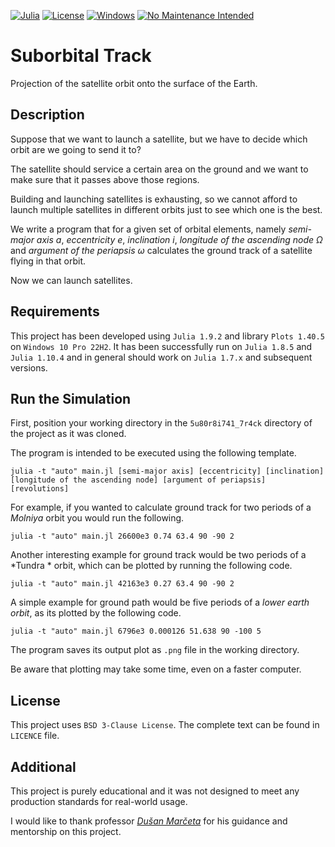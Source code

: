 [![Julia](https://img.shields.io/badge/Made%20with-Julia-9558B2?logo=julia&logoColor=white)](https://julialang.org/)
[![License](https://img.shields.io/badge/License-BSD_3--Clause-blue.svg)](https://opensource.org/licenses/BSD-3-Clause)
[![Windows](https://img.shields.io/badge/Windows-0078D6)](https://en.wikipedia.org/wiki/Windows_10)
[![No Maintenance Intended](http://unmaintained.tech/badge.svg)](http://unmaintained.tech/)

# Suborbital Track

Projection of the satellite orbit onto the surface of the Earth.

## Description

Suppose that we want to launch a satellite, but we have to decide which orbit are we going to send it to?

The satellite should service a certain area on the ground and we want to make sure that it passes above those regions.

Building and launching satellites is exhausting, so we cannot afford to launch multiple satellites in different orbits just to see which one is the best.

We write a program that for a given set of orbital elements, namely *semi-major axis* $a$, *eccentricity* $e$, *inclination* $i$, *longitude of the ascending node* $\Omega$ and *argument of the periapsis* $\omega$ calculates the ground track of a satellite flying in that orbit.

Now we can launch satellites.

## Requirements

This project has been developed using `Julia 1.9.2` and library `Plots 1.40.5` on `Windows 10 Pro 22H2`. It has been successfully run on `Julia 1.8.5` and `Julia 1.10.4` and in general should work on `Julia 1.7.x` and subsequent versions.

## Run the Simulation

First, position your working directory in the `5u80r8i741_7r4ck` directory of the project as it was cloned.

The program is intended to be executed using the following template.
```
julia -t "auto" main.jl [semi-major axis] [eccentricity] [inclination] [longitude of the ascending node] [argument of periapsis] [revolutions]
```
For example, if you wanted to calculate ground track for two periods of a *Molniya* orbit you would run the following.
```
julia -t "auto" main.jl 26600e3 0.74 63.4 90 -90 2
```
Another interesting example for ground track would be two periods of a *Tundra * orbit, which can be plotted by running the following code.
```
julia -t "auto" main.jl 42163e3 0.27 63.4 90 -90 2
```
A simple example for ground path would be five periods of a *lower earth orbit*, as its plotted by the following code.
```
julia -t "auto" main.jl 6796e3 0.000126 51.638 90 -100 5
```
The program saves its output plot as `.png` file in the working directory.

Be aware that plotting may take some time, even on a faster computer.

## License

This project uses `BSD 3-Clause License`.
The complete text can be found in `LICENCE` file.

## Additional

This project is purely educational and it was not designed to meet any production standards for real-world usage.

I would like to thank professor [*Dušan Marčeta*](https://poincare.matf.bg.ac.rs/~dusan.marceta/) for his guidance and mentorship on this project.

<!-- полупречник Земље - 6378km
молния a=26600e3, e=0.74, i=63.4, omega=-90
тундра a=42163e3, e=0.27, i=63.4, omega=-90
супертундра a=42163e3, e=0.423, i=63.4, omega=-90
лупус a=29991.5e3, e=0.6, i=63.4, omega=-90
вирго a=20260.2, e=0.66085, i=, omega=-90
вест a=20267.1, e=0, i=75, omega=0
гео a=42163e3, e=0, i=0, omega=0
нзо0 a=8000e3, e=0, i=30, omega=30
нзо1 a=6796e3, e=0.000126, i=51.638, omega=-100

julia -t "auto" main.jl 29991.5e3 0.6 63.4 45 -90 2  -->